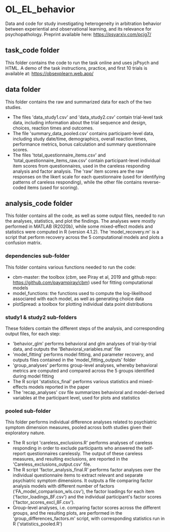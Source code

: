 # OL_EL_behavior
Data and code for study investigating heterogeneity in arbitration behavior between experiential and observational learning, and its relevance for psychopathology. Preprint available here: https://psyarxiv.com/pcjg7/

## task_code folder
This folder contains the code to run the task online and uses jsPsych and HTML. A demo of the task instructions, practice, and first 10 trials is available at: https://obsexplearn.web.app/

## data folder
This folder contains the raw and summarized data for each of the two studies.
- The files 'data_study1.csv' and 'data_study2.csv' contain trial-level task data, including information about the trial sequence and design, choices, reaction times and outcomes.
- The file 'summary_data_pooled.csv' contains participant-level data, including study date/time, demographics, overall reaction times, performance metrics, bonus calculation and summary questionnaire scores.
- The files 'total_questionnaire_items.csv' and 'total_questionnaire_items_raw.csv' contain participant-level individual item scores from questionnaires, used in the careless responding analysis and factor analysis. The 'raw' item scores are the raw responses on the likert scale for each questionnaire (used for identifying patterns of careless responding), while the other file contains reverse-coded items (used for scoring).

## analysis_code folder
This folder contains all the code, as well as some output files, needed to run the analyses, statistics, and plot the findings. The analyses were mostly performed in MATLAB (R2020b), while some mixed-effect models and statistics were computed in R (version 4.1.2).
The 'model_recovery.m' is a script that perform recovery across the 5 computational models and plots a confusion matrix.

### dependencies sub-folder
This folder contains various functions needed to run the code:
- cbm-master: the toolbox (_cbm_, see Piray et al, 2019 and github repo: https://github.com/payampiray/cbm) used for fitting computational models
- model_functions: the functions used to compute the log-likelihood associared with each model, as well as generating choice data
- plotSpread: a toolbox for plotting individual data point distributions

### study1 & study2 sub-folders
These folders contain the different steps of the analysis, and corresponding output files, for each step:
- 'behavior_glm' performs behavioral and glm analyses of trial-by-trial data, and outputs the 'Behavioral_variables.mat' file
- 'model_fitting' performs model fitting, and parameter recovery, and outputs files contained in the 'model_fitting_outputs' folder
- 'group_analyses' performs group-level analyses, whereby behavioral metrics are computed and compared across the 5 groups identified during model fitting
- The R script 'statistics_final' performs various statistics and mixed-effects models reported in the paper
- The 'recap_analyses' csv file summarizes behavioral and model-derived variables at the participant level, used for plots and statistics

### pooled sub-folder
This folder performs individual difference analyses related to psychiatric symptom dimension measures, pooled across both studies given their exploratory nature.
- The R script 'careless_exclusions.R' performs analyses of careless responding in order to exclude participants who answered the self-report questionnaires carelessly. The output of these careless measures, and resulting exclusions, are reported in the 'Careless_exclusions_output.csv' file.
- The R script 'factor_analysis_final.R' performs factor analyses over the individual questionnaire items to extract relevant and separate psychiatric symptom dimensions. It outputs a file comparing factor analysis models with different number of factors ('FA_model_comparison_wls.csv'), the factor loadings for each item ('factor_loadings_8F.csv') and the individual participant's factor scores ('factor_scores_excl_8F.csv').
- Group-level analyses, i.e. comparing factor scores across the different groups, and the resulting plots, are performed in the 'group_differences_factors.m' script, with corresponding statistics run in R ('statistics_pooled.R')



